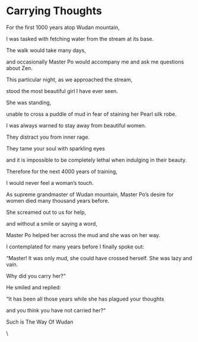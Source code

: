 # Carrying Thoughts

For the first 1000 years atop Wudan mountain,&#x20;

I was tasked with fetching water from the stream at its base.

The walk would take many days,&#x20;

and occasionally Master Po would accompany me and ask me questions about Zen.

This particular night, as we approached the stream,&#x20;

stood the most beautiful girl I have ever seen.

She was standing,&#x20;

unable to cross a puddle of mud in fear of staining her Pearl silk robe.

I was always warned to stay away from beautiful women.&#x20;

They distract you from inner rage.

They tame your soul with sparkling eyes&#x20;

and it is impossible to be completely lethal when indulging in their beauty.

Therefore for the next 4000 years of training,&#x20;

I would never feel a woman’s touch.&#x20;

As supreme grandmaster of Wudan mountain, Master Po’s desire for women died many thousand years before.

She screamed out to us for help,&#x20;

and without a smile or saying a word,&#x20;

Master Po helped her across the mud and she was on her way.

I contemplated for many years before I finally spoke out:&#x20;

“Master! It was only mud, she could have crossed herself. She was lazy and vain.&#x20;

Why did you carry her?“

He smiled and replied:&#x20;

“It has been all those years while she has plagued your thoughts&#x20;

and you think you have not carried her?“



Such is The Way Of Wudan

\
